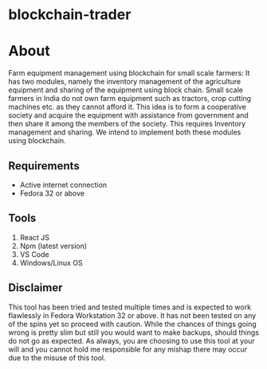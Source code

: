 # blockchain-trader

# About 
Farm equipment management using blockchain for small scale farmers:
It has two modules, namely the inventory management of the agriculture equipment and sharing of the equipment using block chain. Small scale farmers in India do not own farm equipment such as tractors, crop cutting machines etc. as they cannot afford it. This idea is to form a cooperative society and acquire the equipment with assistance from government and then share it among the members of the society. This requires Inventory management and sharing. We intend to implement both these modules using blockchain. 

## Requirements
* Active internet connection
* Fedora 32 or above

## Tools
1. React JS
2. Npm (latest version)
3. VS Code
4. Windows/Linux OS

## Disclaimer
This tool has been tried and tested multiple times and is expected to work flawlessly in Fedora Workstation 32 or above. It has not been tested on any of the spins yet so proceed with caution. While the chances of things going wrong is pretty slim but still you would want to make backups, should things do not go as expected. As always, you are choosing to use this tool at your will and you cannot hold me responsible for any mishap there may occur due to the misuse of this tool.
